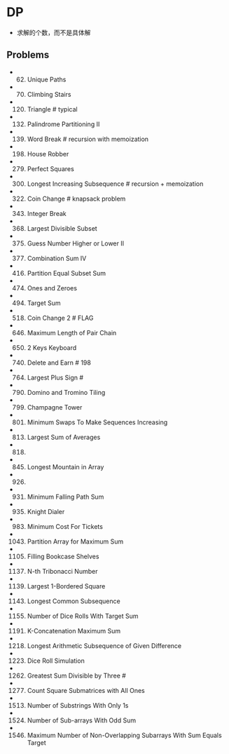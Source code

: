 # DP
- 求解的个数，而不是具体解


## Problems
- 62. Unique Paths

- 70. Climbing Stairs
- 120. Triangle                          # typical
- 132. Palindrome Partitioning II
- 139. Word Break                        # recursion with memoization
- 198. House Robber
- 279. Perfect Squares
- 300. Longest Increasing Subsequence    # recursion + memoization
- 322. Coin Change                       # knapsack problem
- 343. Integer Break
- 368. Largest Divisible Subset
- 375. Guess Number Higher or Lower II
- 377. Combination Sum IV
- 416. Partition Equal Subset Sum
- 474. Ones and Zeroes
- 494. Target Sum
- 518. Coin Change 2                              # FLAG
- 646. Maximum Length of Pair Chain
- 650. 2 Keys Keyboard
- 740. Delete and Earn                            # 198
- 764. Largest Plus Sign                          # 
- 790. Domino and Tromino Tiling
- 799. Champagne Tower
- 801. Minimum Swaps To Make Sequences Increasing
- 813. Largest Sum of Averages
- 818.
- 845. Longest Mountain in Array
- 926.
- 931. Minimum Falling Path Sum
- 935. Knight Dialer
- 983. Minimum Cost For Tickets
- 1043. Partition Array for Maximum Sum
- 1105. Filling Bookcase Shelves
- 1137. N-th Tribonacci Number
- 1139. Largest 1-Bordered Square
- 1143. Longest Common Subsequence
- 1155. Number of Dice Rolls With Target Sum
- 1191. K-Concatenation Maximum Sum
- 1218. Longest Arithmetic Subsequence of Given Difference
- 1223. Dice Roll Simulation
- 1262. Greatest Sum Divisible by Three                     #
- 1277. Count Square Submatrices with All Ones
- 1513. Number of Substrings With Only 1s
- 1524. Number of Sub-arrays With Odd Sum
- 1546. Maximum Number of Non-Overlapping Subarrays With Sum Equals Target


